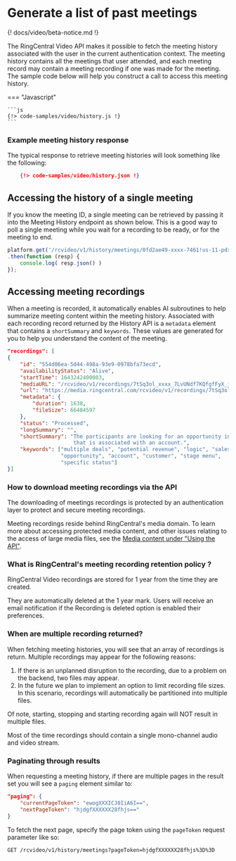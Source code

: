 # Generate a list of past meetings

{! docs/video/beta-notice.md !}

The RingCentral Video API makes it possible to fetch the meeting history associated with the user in the current authentication context. The meeting history contains all the meetings that user attended, and each meeting record may contain a meeting recording if one was made for the meeting. The sample code below will help you construct a call to access this meeting history. 

=== "Javascript"

    ```js
    {!> code-samples/video/history.js !}
    ```

### Example meeting history response

The typical response to retrieve meeting histories will look something like the following:

```json
    {!> code-samples/video/history.json !}
```

## Accessing the history of a single meeting

If you know the meeting ID, a single meeting can be retrieved by passing it into the Meeting History endpoint as shown below. This is a good way to poll a single meeting while you wait for a recording to be ready, or for the meeting to end. 

```js
platform.get('/rcvideo/v1/history/meetings/0fd2ae49-xxxx-7461!us-11-pdx10@us-11')
.then(function (resp) {
    console.log( resp.json() )
});
```

## Accessing meeting recordings

When a meeting is recorded, it automatically enables AI subroutines to help summarize meeting content within the meeting history. Associated with each recording record returned by the History API is a `metadata` element that contains a `shortSummary` and `keywords`. These values are generated for you to help you understand the content of the meeting. 

```json
"recordings": [
{
    "id": "554d06ea-5d44-498a-93e9-0978bfa73ecd",
    "availabilityStatus": "Alive",
    "startTime": 1643242400003,
    "mediaURL": "/rcvideo/v1/recordings/7tSq3ol_xxxx_7LvUNdf7KQfgfFyX_j0YUA==",
    "url": "https://media.ringcentral.com/rcvideo/v1/recordings/7tSq3ol_xxx_j0YUA==",
    "metadata": {
        "duration": 1638,
        "fileSize": 66484597
    },
    "status": "Processed",
    "longSummary": "",
    "shortSummary": "The participants are looking for an opportunity in aha \
	                 that is associated with an account.",
    "keywords": ["multiple deals", "potential revenue", "logic", "sales force",
	             "opportunity", "account", "customer", "stage menu", 
				 "specific status"]
}]
```

### How to download meeting recordings via the API

The downloading of meetings recordings is protected by an authentication layer to protect and secure meeting recordings.

Meeting recordings reside behind RingCentral's media domain. To learn more about accessing protected media content, and other issues relating to the access of large media files, see the [Media content under "Using the API"](https://developers.ringcentral.com/guide/basics/media).

### What is RingCentral's meeting recording retention policy ?

RingCentral Video recordings are stored for 1 year from the time they are created.

They are automatically deleted at the 1 year mark. Users will receive an email notification if the Recording is deleted option is enabled their preferences.

### When are multiple recording returned?

When fetching meeting histories, you will see that an array of recordings is return. Multiple recordings may appear for the following reasons:

1. If there is an unplanned disruption to the recording, due to a problem on the backend, two files may appear.
2. In the future we plan to implement an option to limit recording file sizes. In this scenario, recordings will automatically be partitioned into multiple files.

Of note, starting, stopping and starting recording again will NOT result in multiple files.

Most of the time recordings should contain a single mono-channel audio and video stream.

### Paginating through results

When requesting a meeting history, if there are multiple pages in the result set you will see a `paging` element similar to:

```json
"paging": {
    "currentPageToken": "ewogXXXICJ0IiA6I==",
    "nextPageToken": "hjdgfXXXXXX28fhjs=="
}
```

To fetch the next page, specify the page token using the `pageToken` request parameter like so:

```http
GET /rcvideo/v1/history/meetings?pageToken=hjdgfXXXXXX28fhjs%3D%3D
```

